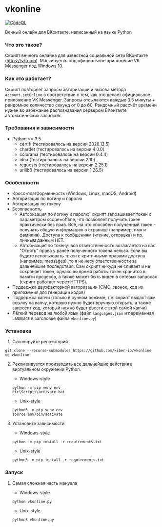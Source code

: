 # vkonline
[![CodeQL](https://github.com/kiber-io/vkonline/actions/workflows/codeql-analysis.yml/badge.svg)](https://github.com/kiber-io/vkonline/actions/workflows/codeql-analysis.yml)

Вечный онлайн для ВКонтакте, написанный на языке Python

### Что это такое?
Скрипт вечного онлайна для известной социальной сети ВКонтакте (https://vk.com).
Маскируется под официальное приложение VK Messenger под Windows 10.

### Как это работает?
Скрипт повторяет запросы авторизации и вызова метода `account.setOnline` в соответствии с тем, как это делает официальное приложение VK Messenger.
Запросы отсылаются каждые 3.5 минуты + рандомное количество секунд от 0 до 60. Рандомный рассчёт времени нужен во избежание распознавания сервером ВКонтакте автоматических запросов.

### Требования и зависимости
- Python >= 3.5
    - certifi (тестировалось на версии 2020.12.5)
    - chardet (тестировалось на версии 4.0.0)
    - colorama (тестировалось на версии 0.4.4)
    - idna (тестировалось на версии 2.10)
    - requests (тестировалось на версии 2.25.1)
    - urllib3 (тестировалось на версии 1.26.5)

### Особенности
- Кросс-платформенность (Windows, Linux, macOS, Android)
- Авторизация по логину и паролю
- Авторизация по токену
- Безопасность
    - Авторизация по логину и паролю: скрипт запрашивает токен с параметром scope=offline, что позволяет получить токен практически без прав. Всё, на что способен полученный токен - получать общую информацию о странице (например, имя и фамилия). Доступа к сообщениям (чтение, отправка) и пр. личным данным НЕТ.
    - Авторизация по токену: вся ответственность возлагается на вас. "Отнять" права у ранее полученного токена нельзя. Если вы будете использовать токен с критичными правами доступа (например, messages), то я не несу ответственности за дальнейшие последствия. Сам скрипт никуда не сливает и не сохраняет токен, однако во время работы токен хранится в памяти процесса, а также может быть виден в сетевых запросах (скрипт работает через HTTPS).
- Поддержка двухфакторной авторизации (СМС, звонок, код из приложения для генерации кодов)
- Поддержка капчи (только в ручном режиме, т.е. скрипт выдаст вам ссылку на капчу, которую нужно будет вручную открыть, а также запросит код, который нужно будет ввести с этой самой капчи)
- Лёгкий перевод на любой язык (файл `languages.json` и переменная `LANGUAGE` в заголовке файла `vkonline.py`)

### Установка
1. Склонируйте репозиторий
```
git clone --recurse-submodules https://github.com/kiber-io/vkonline
cd vkonline
```
2. Рекомендуется производить все дальнейшие действия в виртуальном окружении Python.

    - Windows-style  
    ```
    python -m pip venv env
    etc\Scripts\activate.bat
    ```  
    - Unix-style  
    ```
    python3 -m pip venv env
    source env/bin/activate
    ```  
3. Установите зависимости

    - Windows-style  
    ```
    python -m pip install -r requirements.txt
    ```
    - Unix-style  
    ```
    python3 -m pip install -r requirements.txt
    ```
### Запуск
1. Самая сложная часть мануала

    - Windows-style  
    ```
    python vkonline.py
    ```
    - Unix-style  
    ```
    python3 vkonline.py
    ```
